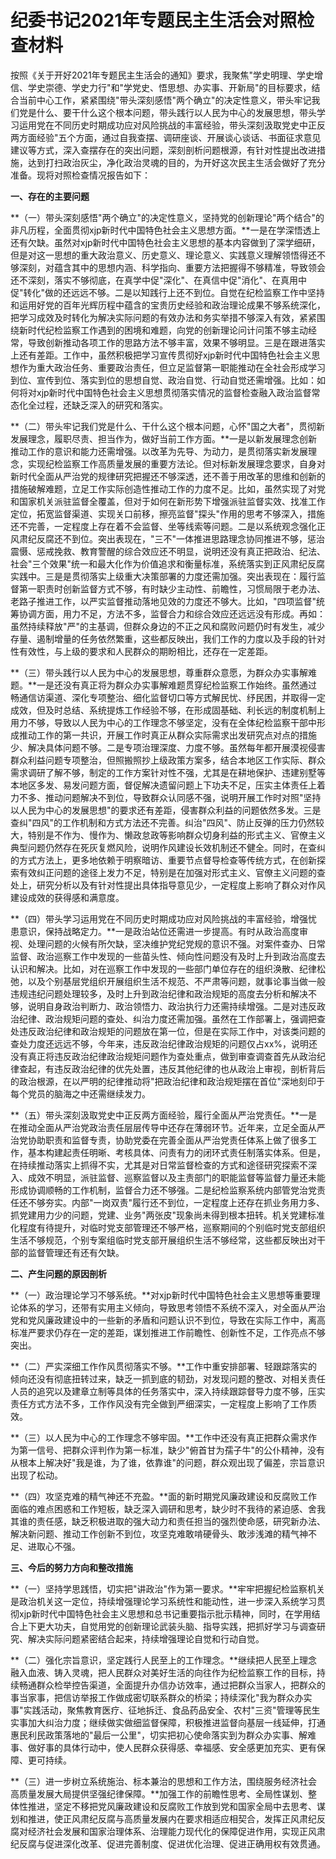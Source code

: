 # 纪委书记2021年专题民主生活会对照检查材料

按照《关于开好2021年专题民主生活会的通知》要求，我聚焦"学史明理、学史增信、学史崇德、学史力行"和"学党史、悟思想、办实事、开新局"的目标要求，结合当前中心工作，紧紧围绕"带头深刻感悟"两个确立"的决定性意义，带头牢记我们党是什么、要干什么这个根本问题，带头践行以人民为中心的发展思想，带头学习运用党在不同历史时期成功应对风险挑战的丰富经验，带头深刻汲取党史中正反两方面经验"五个方面，通过自我查摆、调研座谈、开展谈心谈话、书面征求意见建议等方式，深入查摆存在的突出问题，深刻剖析问题根源，有针对性提出改进措施，达到打扫政治灰尘，净化政治灵魂的目的，为开好这次民主生活会做好了充分准备。现将对照检查情况报告如下：

**一、存在的主要问题**

**（一）带头深刻感悟"两个确立"的决定性意义，坚持党的创新理论"两个结合"的非凡历程，全面贯彻xjp新时代中国特色社会主义思想方面。**一是在学深悟透上还有欠缺。虽然对xjp新时代中国特色社会主义思想的基本内容做到了深学细研，但是对这一思想的重大政治意义、历史意义、理论意义、实践意义理解领悟得还不够深刻，对蕴含其中的思想内涵、科学指向、重要方法把握得不够精准，导致领会还不深刻，落实不够彻底，在真学中促"深化"、在真信中促"消化"、在真用中促"转化"做的还远远不够。二是以知践行上还不到位。自觉在纪检监察工作中坚持和运用好党的百年光辉历程中蕴含的宝贵历史经验和政治理论成果不够系统深化，把学习成效及时转化为解决实际问题的有效办法和务实举措不够深入有效，紧紧围绕新时代纪检监察工作遇到的困境和难题，向党的创新理论问计问策不够主动经常，导致创新推动各项工作的思路方法不够丰富，效果不够明显。三是在跟进落实上还有差距。工作中，虽然积极把学习宣传贯彻好xjp新时代中国特色社会主义思想作为重大政治任务、重要政治责任，但立足监督第一职能推动在全社会形成学习到位、宣传到位、落实到位的思想自觉、政治自觉、行动自觉还需增强。比如：如何将对xjp新时代中国特色社会主义思想贯彻落实情况的监督检查融入政治监督常态化全过程，还缺乏深入的研究和落实。

**（二）带头牢记我们党是什么、干什么这个根本问题，心怀"国之大者"，贯彻新发展理念，履职尽责、担当作为，做好当前工作方面。**一是以新发展理念创新推动工作的意识和能力还需增强。以改革为先导、为动力，是贯彻落实新发展理念，实现纪检监察工作高质量发展的重要方法论。但对标新发展理念要求，自身对新时代全面从严治党的规律研究把握还不够深透，还不善于用改革的思维和创新的措施破解难题，立足工作实际创造性推动工作的力度不足。比如，虽然实现了对党和国家机关派驻监督全覆盖，但对于如何在新形势下增强派驻监督实效、找准工作定位，拓宽监督渠道、实现关口前移，擦亮监督"探头"作用的思考不够深入，措施还不完善，一定程度上存在着不会监督、坐等线索等问题。二是以系统观念强化正风肃纪反腐还不到位。突出表现在，"三不"一体推进思路理念协同推进不够，惩治震慑、惩戒挽救、教育警醒的综合效应还不明显，说明还没有真正把政治、纪法、社会"三个效果"统一和最大化作为价值追求和衡量标准，系统落实到正风肃纪反腐实践中。三是是贯彻落实上级重大决策部署的力度还需加强。突出表现在：履行监督第一职责时创新监督方式不够，有时缺少主动性、前瞻性，习惯局限于老办法、老路子推进工作，以严实监督推动落地见效的力度还不够大。比如，"四项监督"统筹协调方面，用力不足，方法不多，监督合力和综合效应还远远没有形成。再如：虽然持续释放"严"的主基调，但群众身边的不正之风和腐败问题仍时有发生，减少存量、遏制增量的任务依然繁重，这些都反映出，我们工作的力度以及手段的针对性有效性，与上级的要求和人民群众的期盼相比，还存在一定差距。

**（三）带头践行以人民为中心的发展思想，尊重群众意愿，为群众办实事解难题。**一是还没有真正将为群众办实事解难题贯穿纪检监察工作始终。虽然通过畅通信访渠道、深化专项整治、细化监督切口等方式解民忧、纾民困，并取得一定成效，但及时总结、系统提炼工作经验不够，在形成固基础、利长远的制度机制上用力不够，导致以人民为中心的工作理念不够坚定，没有在全体纪检监察干部中形成推动工作的第一共识，开展工作时真正从群众实际需求出发研究点对点的措施少、解决具体问题不够。二是专项治理深度、力度不够。虽然每年都开展漠视侵害群众利益问题专项整治，但照搬照抄上级政策方案多，结合本地区工作实际、群众需求调研了解不够，制定的工作方案针对性不强，尤其是在耕地保护、违建别墅等本地区多发、易发问题方面，督促解决遗留问题上下功夫不足，压实主体责任上着力不多、推动问题解决不到位，导致群众认同感不强，说明开展工作时对照"坚持以人民为中心的发展思想"的要求还有差距，侵害群众利益的问题依然多发。三是查纠"四风"的工作机制和方式方法还不完善。纠治"四风"、防止反弹的压力仍然较大，特别是不作为、慢作为、懒政怠政等影响群众切身利益的形式主义、官僚主义典型问题仍然存在死灰复燃风险，说明作风建设长效机制还不健全。同时，在查纠的方式方法上，更多地依赖于明察暗访、重要节点督导检查等传统方式，在创新探索有效纠正问题的途径上发力不足，特别是在加强对形式主义、官僚主义问题的查处上，研究分析以及有针对性提出具体指导意见少，一定程度上影响了群众对作风建设成效的获得感和满意度。

**（四）带头学习运用党在不同历史时期成功应对风险挑战的丰富经验，增强忧患意识，保持战略定力。**一是政治站位还需进一步提高。有时从政治高度审视、处理问题的火候有所欠缺，坚决维护党纪党规的意识不强。对案件查办、日常监督、政治巡察工作中发现的一些苗头性、倾向性问题没有及时上升到政治高度去认识和解决。比如，对在巡察工作中发现的一些部门单位存在的组织涣散、纪律松弛，以及个别基层党组织开展组织生活不规范、不严肃等问题，就事论事当做一般违规违纪问题处理较多，及时上升到政治纪律和政治规矩的高度去分析和解决不够，说明自身政治判断力、政治领悟力、政治执行力还需持续增强。二是对违反政治纪律、政治规矩问题的查处、纠治力度还需加强。虽然在工作部署上，强调把查处违反政治纪律和政治规矩的问题放在第一位，但是在实际工作中，对该类问题的查处力度还远远不够，今年来，违反政治纪律政治规矩的问题仅占xx%，说明还没有真正将违反政治纪律政治规矩问题作为查处重点，做到审查调查首先从政治纪律查起，有违反政治纪律的优先处置，违反其他纪律的也从政治上审视，剖析背后的政治根源，在以严明的纪律推动将"把政治纪律和政治规矩摆在首位"深地刻印于每个党员的脑海之中还需继续发力。

**（五）带头深刻汲取党史中正反两方面经验，履行全面从严治党责任。**一是在推动全面从严治党政治责任层层传导中还存在薄弱环节。近年来，立足全面从严治党协助职责和监督专责，协助党委在完善全面从严治党责任体系上做了很多工作，基本构建起责任明晰、考核具体、问责有力的闭环式责任制落实体系。但是，在持续推动落实上抓得不实，尤其是对日常监督检查的方式和途径研究探索不深入、成效不明显，派驻监督、巡察监督以及主责部门的职能监督等监督力量还未能形成协调顺畅的工作机制，监督合力还不够强。二是纪检监察系统内部管党治党责任还不够夯实。内部"一岗双责"履行还不到位，一定程度上还存在抓业务用力多、抓党建用力少的问题，党建、业务"两张皮"现象尚未得到根本扭转。机关党建标准化程度有待提升，对临时党支部管理还不够严格，巡察期间的个别临时党支部组织生活不够规范，个别专案组临时党支部开展组织生活不够经常，这些都反映出对干部的监督管理还有还有欠缺。

**二、产生问题的原因剖析**

**（一）政治理论学习不够系统。**对xjp新时代中国特色社会主义思想等重要理论体系的学习，还带有实用主义倾向，导致思考领悟不系统不深入，对全面从严治党和党风廉政建设中的一些新的矛盾和问题认识不到位，导致在实际工作中，离高标准严要求仍存在一定的差距，谋划推进工作前瞻性、创新性不足，工作亮点不够突出。

**（二）严实深细工作作风贯彻落实不够。**工作中重安排部署、轻跟踪落实的倾向还没有彻底扭转过来，缺乏一抓到底的韧劲，对发现问题的整改、对相关责任人员的追究以及建章立制等具体的任务落实中，深入持续跟踪督导力度不够，压实责任方式方法不多，工作作风没有完全做到严细深实，一定程度上影响了工作质效。

**（三）以人民为中心的工作理念不够牢固。**工作中还没有真正把群众需求作为第一信号、把群众评判作为第一标准，缺少"俯首甘为孺子牛"的公仆精神，没有从根本上解决好"我是谁，为了谁，依靠谁"的问题，群众观出现了偏差，宗旨意识出现了松动。

**（四）攻坚克难的精气神还不充盈。**面的新时期党风廉政建设和反腐败工作面临的难点困惑和工作短板，缺乏深入调研和思考，缺少时不我待的紧迫感、舍我其谁的责任感，缺乏积极进取的强大动力和责任担当的强烈使命感，研究新办法、解决新问题、推动工作创新不到位，攻坚克难敢啃硬骨头、敢涉浅滩的精气神不足、进取心不强。

**三、今后的努力方向和整改措施**

**（一）坚持学思践悟，切实把"讲政治"作为第一要求。**牢牢把握纪检监察机关是政治机关这一定位，持续增强理论学习系统性和能动性，进一步深入系统学习贯彻xjp新时代中国特色社会主义思想和总书记重要指示批示精神，同时，在学用结合上下更大功夫，自觉用党的创新理论武装头脑、指导实践，把抓好学习与调查研究、解决实际问题紧密结合起来，持续增强理论自觉和行动自觉。

**（二）强化宗旨意识，坚定践行人民至上的工作理念。**继续把人民至上理念融入血液、铸入灵魂，把人民群众对美好生活的向往作为纪检监察工作的目标，持续畅通群众检举控告渠道，全面提升办信办访效率，通过把群众当家人，把群众的事当家事，把信访举报工作做成密切联系群众的桥梁；持续深化"我为群众办实事"实践活动，聚焦教育医疗、征地拆迁、食品药品安全、农村"三资"管理等民生实事加大纠治力度；继续做实做细监督保障，积极推进监督向基层一线延伸，打通惠民利民政策落地的"最后一公里"，切实把初心使命落实到为群众办实事、解难事、做好事的具体行动中，使人民群众获得感、幸福感、安全感更加充实、更有保障、更可持续。

**（三）进一步树立系统施治、标本兼治的思想和工作方法，围绕服务经济社会高质量发展大局提供坚强纪律保障。**加强工作的前瞻性思考、全局性谋划、整体性推进，坚定不移把党风廉政建设和反腐败工作放到党和国家全局中去思考、谋划和推进，使正风肃纪反腐与高质量发展内在要求相适应相契合，发挥正风肃纪反腐对经济社会发展和国家治理体系、治理能力现代化的保障促进作用，实现正风肃纪反腐与促进深化改革、促进完善制度、促进优化治理、促进正确用权有效贯通。
